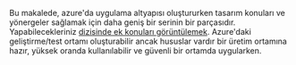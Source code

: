 Bu makalede, azure'da uygulama altyapısı oluştururken tasarım konuları ve yönergeler sağlamak için daha geniş bir serinin bir parçasıdır. Yapabilecekleriniz [dizisinde ek konuları görüntülemek](#next-steps). Azure'daki geliştirme/test ortamı oluşturabilir ancak hususlar vardır bir üretim ortamına hazır, yüksek oranda kullanılabilir ve güvenli bir ortamda uygularken.

